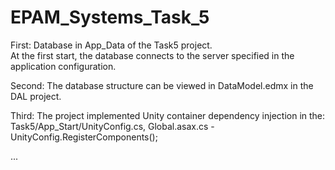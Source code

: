 # EPAM_Systems_Task_5

First:
Database in App_Data of the Task5 project.  
At the first start, the database connects to the server specified in the application configuration.

Second:
The database structure can be viewed in DataModel.edmx in the DAL project.

Third:
The project implemented Unity container dependency injection in the:
Task5/App_Start/UnityConfig.cs,
Global.asax.cs - UnityConfig.RegisterComponents();

...

